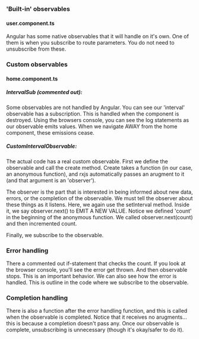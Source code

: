 ### 'Built-in' observables

#### user.component.ts

Angular has some native observables that it will handle on it's own. One of them is when you
subscribe to route parameters. You do not need to unsubscribe from these.

### Custom observables
#### home.component.ts

##### IntervalSub (commented out): 
Some observables are not handled by Angular. You can see our 'interval' observable has a subscription. This is handled when the component is destroyed. Using the browsers console, you can see the log statements as our observable emits values. When we navigate AWAY from the home component, these emissions cease. 

##### CustomIntervalObservable: 
The actual code has a real custom observable. First we define the observable and call the create method. Create takes a function (in our case, an anonymous function), and rxjs automatically passes an arugment to it (and that argument is an 'observer').

The observer is the part that is interested in being informed about new data, errors, or the completion of the observable. We must tell the observer about these things as it listens. Here, we again use the setInterval method. Inside it, we say observer.next() to EMIT A NEW VALUE. Notice we defined 'count' in the beginning of the anonymous function. We called observer.next(count) and then incremented count. 

Finally, we subscribe to the observable.

### Error handling

There a commented out if-statement that checks the count. If you look at the browser console, you'll see the error get thrown. And then observable stops. This is an important behavior. We can also see how the error is handled. This is outline in the code where we subscribe to the observable.

### Completion handling

There is also a function after the error handling function, and this is called when the observable is completed. Notice that it receives no arugments... this is because a completion doesn't pass any.
Once our observable is complete, unsubscribing is unnecessary (though it's okay/safer to do it).
